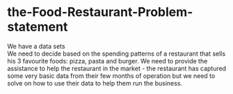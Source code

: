 # the-Food-Restaurant-Problem-statement
We have a data sets  
We need to decide based on the spending patterns of a restaurant that sells his 3 favourite foods: pizza, pasta and burger.
We need to provide the assistance to help the restaurant in the market - the restaurant has captured some very basic data from their few months of operation but 
we need to solve on how to use their data to help them run the business.
